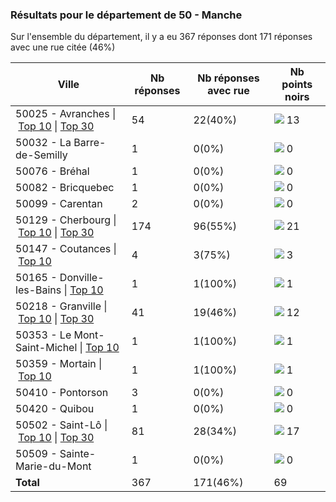 ### Résultats pour le département de 50 - Manche

Sur l'ensemble du département, il y a eu 367 réponses dont 171 réponses avec une rue citée (46%)

| Ville | Nb réponses | Nb réponses avec rue | Nb points noirs |
|-------------|-------------|----------------------|-----------------|
|50025 - Avranches&nbsp;&#124;&nbsp;<a href='50025 - Avranches_top10.md'>Top 10</a>&nbsp;&#124;&nbsp;<a href='50025 - Avranches_top13.md'>Top 30</a>|54|22(40%)|<img src="../../img/bar_18.gif" />&nbsp;13|
|50032 - La Barre-de-Semilly|1|0(0%)|<img src="../../img/bar_0.gif" />&nbsp;0|
|50076 - Bréhal|1|0(0%)|<img src="../../img/bar_0.gif" />&nbsp;0|
|50082 - Bricquebec|1|0(0%)|<img src="../../img/bar_0.gif" />&nbsp;0|
|50099 - Carentan|2|0(0%)|<img src="../../img/bar_0.gif" />&nbsp;0|
|50129 - Cherbourg&nbsp;&#124;&nbsp;<a href='50129 - Cherbourg_top10.md'>Top 10</a>&nbsp;&#124;&nbsp;<a href='50129 - Cherbourg_top21.md'>Top 30</a>|174|96(55%)|<img src="../../img/bar_30.gif" />&nbsp;21|
|50147 - Coutances&nbsp;&#124;&nbsp;<a href='50147 - Coutances_top3.md'>Top 10</a>|4|3(75%)|<img src="../../img/bar_4.gif" />&nbsp;3|
|50165 - Donville-les-Bains&nbsp;&#124;&nbsp;<a href='50165 - Donville-les-Bains_top1.md'>Top 10</a>|1|1(100%)|<img src="../../img/bar_1.gif" />&nbsp;1|
|50218 - Granville&nbsp;&#124;&nbsp;<a href='50218 - Granville_top10.md'>Top 10</a>&nbsp;&#124;&nbsp;<a href='50218 - Granville_top12.md'>Top 30</a>|41|19(46%)|<img src="../../img/bar_17.gif" />&nbsp;12|
|50353 - Le Mont-Saint-Michel&nbsp;&#124;&nbsp;<a href='50353 - Le Mont-Saint-Michel_top1.md'>Top 10</a>|1|1(100%)|<img src="../../img/bar_1.gif" />&nbsp;1|
|50359 - Mortain&nbsp;&#124;&nbsp;<a href='50359 - Mortain_top1.md'>Top 10</a>|1|1(100%)|<img src="../../img/bar_1.gif" />&nbsp;1|
|50410 - Pontorson|3|0(0%)|<img src="../../img/bar_0.gif" />&nbsp;0|
|50420 - Quibou|1|0(0%)|<img src="../../img/bar_0.gif" />&nbsp;0|
|50502 - Saint-Lô&nbsp;&#124;&nbsp;<a href='50502 - Saint-Lô_top10.md'>Top 10</a>&nbsp;&#124;&nbsp;<a href='50502 - Saint-Lô_top17.md'>Top 30</a>|81|28(34%)|<img src="../../img/bar_24.gif" />&nbsp;17|
|50509 - Sainte-Marie-du-Mont|1|0(0%)|<img src="../../img/bar_0.gif" />&nbsp;0|
| **Total** |367|171(46%)|69|
